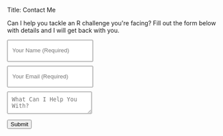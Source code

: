 Title: Contact Me

Can I help you tackle an R challenge you're facing? Fill out the form below with details and I will get back with you.

<style>

input {
  display: block;
  line-height: 2em;
  padding: 10px;
  margin: 10px 10px 10px 0px;
}

textarea {
  display: block;
  padding: 10px;
  margin: 10px 10px 10px 0px;
  rows: 6;
  columns: 100;
}

</style>

<form method="POST" action="https://formspree.io/mt.toth@gmail.com">  

  <input type="name" name="name" placeholder="Your Name (Required)">  

  <input type="email" name="email" placeholder="Your Email (Required)">  

  <textarea name="message" placeholder="What Can I Help You With?"></textarea>  

  <button type="submit">Submit</button>  

</form>